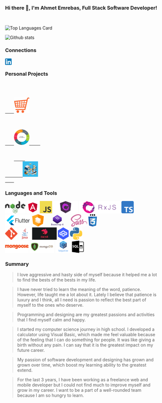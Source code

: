 ### Hi there 👋, I'm Ahmet Emrebas, Full Stack Software Developer!

<br/>

![Top Languages Card](https://github-readme-stats.vercel.app/api/top-langs/?username=aemrebasus&layout=compact)

![Github stats](https://github-readme-stats.vercel.app/api?username=aemrebasus&show_icons=true&count_private=true)

### Connections

<a href="https://www.linkedin.com/in/ahmet-emrebas/">
  <img align="left" alt="Shinichi Okada | Twitter" width="21px" src="https://raw.githubusercontent.com/ahmet-emrebas/ahmet-emrebas/main/assets/linkedin-logo.png"/>
</a>

<br/>

### Personal Projects

<br/>
<code>
<a href="https://github.com/ahmet-emrebas/arrival-of-king/tree/shopping-cart">
    <img height="50" alt="Shopping Cart" title="Shopping Cart" src="https://raw.githubusercontent.com/ahmet-emrebas/ahmet-emrebas/main/assets/shopping-cart.jpg"/>
</a>
</code>

<code>
<a href="https://github.com/ahmet-emrebas/arrival-of-king/tree/project-management">
    <img height="50" alt="Project Management" title="Project Management"  src="https://raw.githubusercontent.com/ahmet-emrebas/ahmet-emrebas/main/assets/management.png"/>     
</a>
</code>

<code>
    <a href="https://github.com/ahmet-emrebas/arrival-of-king/tree/inventory-management">     
        <img height="50" alt="Inventory Management" title="Inventory Management" src="https://raw.githubusercontent.com/ahmet-emrebas/ahmet-emrebas/main/assets/inventory.png"/>
    </a>
</code>

### Languages and Tools

<code><img height="40" src="https://raw.githubusercontent.com/ahmet-emrebas/ahmet-emrebas/main/assets/nodejs-logo.png"></code>
<code><img height="40" src="https://raw.githubusercontent.com/ahmet-emrebas/ahmet-emrebas/main/assets/angular-logo.png"></code>
<code><img height="40" src="https://raw.githubusercontent.com/ahmet-emrebas/ahmet-emrebas/main/assets/javascript-logo.png"></code>
<code><img height="40" src="https://raw.githubusercontent.com/ahmet-emrebas/ahmet-emrebas/main/assets/ngrx-logo.png"></code>
<code><img height="40" src="https://raw.githubusercontent.com/ahmet-emrebas/ahmet-emrebas/main/assets/rxjs-logo.png"></code>
<code><img height="40" src="https://raw.githubusercontent.com/ahmet-emrebas/ahmet-emrebas/main/assets/typescript-logo.png"></code>
<code><img height="40" src="https://raw.githubusercontent.com/ahmet-emrebas/ahmet-emrebas/main/assets/flutter-logo.png"></code>
<code><img height="40" src="https://raw.githubusercontent.com/ahmet-emrebas/ahmet-emrebas/main/assets/angular-material-logo.png"></code>
<code><img height="40" src="https://raw.githubusercontent.com/ahmet-emrebas/ahmet-emrebas/main/assets/bootstrap-logo.png"></code>
<code><img height="40" src="https://raw.githubusercontent.com/ahmet-emrebas/ahmet-emrebas/main/assets/sass-logo.png"></code>
<code><img height="40" src="https://raw.githubusercontent.com/ahmet-emrebas/ahmet-emrebas/main/assets/css-logo.png"></code>
<br/>
<code><img height="40" src="https://raw.githubusercontent.com/ahmet-emrebas/ahmet-emrebas/main/assets/git-logo.png"></code>
<code><img height="40" src="https://raw.githubusercontent.com/ahmet-emrebas/ahmet-emrebas/main/assets/java-logo.png"></code>
<code><img height="40" src="https://raw.githubusercontent.com/ahmet-emrebas/ahmet-emrebas/main/assets/nestjs-logo.png"></code>
<code><img height="40" src="https://raw.githubusercontent.com/ahmet-emrebas/ahmet-emrebas/main/assets/loopback-logo.png"></code>
<code><img height="40" src="https://raw.githubusercontent.com/ahmet-emrebas/ahmet-emrebas/main/assets/python-logo.png"></code>
<br/>
<code><img height="40" src="https://raw.githubusercontent.com/ahmet-emrebas/ahmet-emrebas/main/assets/mongoose-logo.png"></code>
<code><img height="40" src="https://raw.githubusercontent.com/ahmet-emrebas/ahmet-emrebas/main/assets/mongodb-logo.png"></code>
<code><img height="40" src="https://raw.githubusercontent.com/ahmet-emrebas/ahmet-emrebas/main/assets/sequelize-logo.png"></code>
<code><img height="40" src="https://raw.githubusercontent.com/ahmet-emrebas/ahmet-emrebas/main/assets/sql-logo.png"></code>

### Summary

> I love aggressive and hasty side of myself because it helped me a lot to find the bests of the bests in my life.

> I have never tried to learn the meaning of the word, patience. However, life taught me a lot about it. Lately I believe that patience is luxury and I think, all I need is passion to reflect the best part of myself to the ones who deserve.

> Programming and designing are my greatest passions and activities that I find myself calm and happy.

> I started my computer science journey in high school. I developed a calculator using Visual Basic, which made me feel valuable because of the feeling that I can do something for people. It was like giving a birth without any pain. I can say that it is the greatest impact on my future career.

> My passion of software development and designing has grown and grown over time, which boost my learning ability to the greatest extend.

> For the last 3 years, I have been working as a freelance web and mobile developer but I could not find much to improve myself and grow in my career. I want to be a part of a well-rounded team because I am so hungry to learn.
